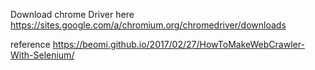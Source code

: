 Download chrome Driver here
https://sites.google.com/a/chromium.org/chromedriver/downloads

reference
https://beomi.github.io/2017/02/27/HowToMakeWebCrawler-With-Selenium/